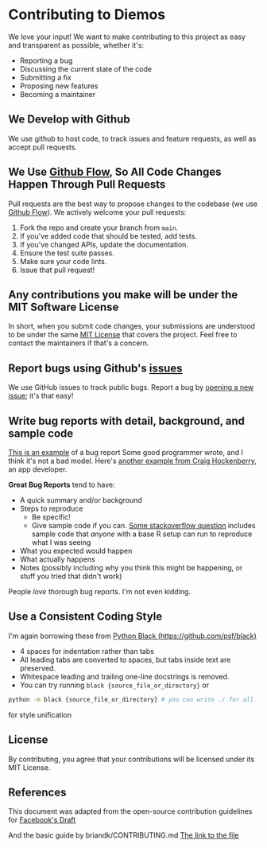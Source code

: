 # Contributing to Diemos
We love your input! We want to make contributing to this project as easy and transparent as possible, whether it's:

- Reporting a bug
- Discussing the current state of the code
- Submitting a fix
- Proposing new features
- Becoming a maintainer

## We Develop with Github
We use github to host code, to track issues and feature requests, as well as accept pull requests.

## We Use [Github Flow](https://docs.github.com/en/get-started/quickstart/github-flow), So All Code Changes Happen Through Pull Requests
Pull requests are the best way to propose changes to the codebase (we use [Github Flow](https://docs.github.com/en/get-started/quickstart/github-flow#create-a-pull-request)). We actively welcome your pull requests:

1. Fork the repo and create your branch from `main`.
2. If you've added code that should be tested, add tests.
3. If you've changed APIs, update the documentation.
4. Ensure the test suite passes.
5. Make sure your code lints.
6. Issue that pull request!

## Any contributions you make will be under the MIT Software License
In short, when you submit code changes, your submissions are understood to be under the same [MIT License](http://choosealicense.com/licenses/mit/) that covers the project. Feel free to contact the maintainers if that's a concern.

## Report bugs using Github's [issues](https://github.com/Zoronium/Video-to-Gif-Project/issues)
We use GitHub issues to track public bugs. Report a bug by [opening a new issue](https://github.com/Zoronium/Video-to-Gif-Project/issues/new); it's that easy!

## Write bug reports with detail, background, and sample code
[This is an example](http://stackoverflow.com/q/12488905/180626) of a bug report Some good programmer wrote, and I think it's not a bad model. Here's [another example from Craig Hockenberry](http://www.openradar.me/11905408), an app developer.

**Great Bug Reports** tend to have:

- A quick summary and/or background
- Steps to reproduce
  - Be specific!
  - Give sample code if you can. [Some stackoverflow question](http://stackoverflow.com/q/12488905/180626) includes sample code that *anyone* with a base R setup can run to reproduce what I was seeing
- What you expected would happen
- What actually happens
- Notes (possibly including why you think this might be happening, or stuff you tried that didn't work)

People *love* thorough bug reports. I'm not even kidding.

## Use a Consistent Coding Style
I'm again borrowing these from [Python Black (https://github.com/psf/black)](https://black.readthedocs.io/en/stable/the_black_code_style/current_style.html)

* 4 spaces for indentation rather than tabs
* All leading tabs are converted to spaces, but tabs inside text are preserved.
* Whitespace leading and trailing one-line docstrings is removed.
* You can try running `black {source_file_or_directory}` or 
```bash
python -m black {source_file_or_directory} # you can write ./ for all files in the dir
```
 for style unification

## License
By contributing, you agree that your contributions will be licensed under its MIT License.

## References
This document was adapted from the open-source contribution guidelines for [Facebook's Draft](https://github.com/facebook/draft-js/blob/a9316a723f9e918afde44dea68b5f9f39b7d9b00/CONTRIBUTING.md)

And the basic guide by briandk/CONTRIBUTING.md [The link to the file](https://gist.github.com/briandk/3d2e8b3ec8daf5a27a62)
